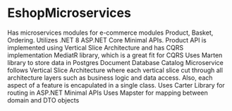 # EshopMicroservices
Has microservices modules for e-commerce modules Product, Basket, Ordering.
Utilizes .NET 8 ASP.NET Core Minimal APIs.
Product API is implemented using Vertical Slice Architecture and has CQRS implementation MediatR library, which is a great fit for CQRS
Uses Marten library to store data in Postgres Document Database
Catalog Microservice follows Vertical Slice Architecture where each vertical slice cut through all architecture layers such as business logic and data access.
Also, each aspect of a feature is encapulated in a single class.
Uses Carter Library for routing in ASP.NET Minimal APIs
Uses Mapster for mapping between domain and DTO objects
